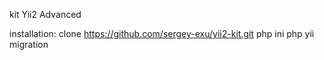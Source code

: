 kit Yii2 Advanced

installation:
    clone https://github.com/sergey-exu/yii2-kit.git
    php ini
    php yii migration
